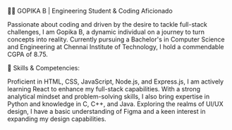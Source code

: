 👩‍💻 GOPIKA B | Engineering Student & Coding Aficionado

Passionate about coding and driven by the desire to tackle full-stack challenges, I am Gopika B, a dynamic individual on a journey to turn concepts into reality. 
Currently pursuing a Bachelor's in Computer Science and Engineering at Chennai Institute of Technology, I hold a commendable CGPA of 8.75.


🚀 Skills & Competencies:

Proficient in HTML, CSS, JavaScript, Node.js, and Express.js, I am actively learning React to enhance my full-stack capabilities. 
With a strong analytical mindset and problem-solving skills, I also bring expertise in Python and knowledge in C, C++, and Java. 
Exploring the realms of UI/UX design, I have a basic understanding of Figma and a keen interest in expanding my design capabilities.
